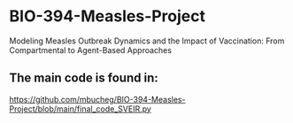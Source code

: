 # BIO-394-Measles-Project
Modeling Measles Outbreak Dynamics and the Impact of Vaccination: From Compartmental to Agent-Based Approaches

## The main code is found in:
<https://github.com/mbucheg/BIO-394-Measles-Project/blob/main/final_code_SVEIR.py>
